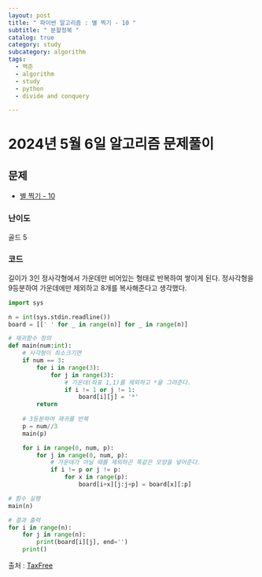 ```yaml
---
layout: post
title: " 파이썬 알고리즘 : 별 찍기 - 10 "
subtitle: " 분할정복 "
catalog: true
category: study
subcategory: algorithm
tags:
  - 백준
  - algorithm
  - study
  - python
  - divide and conquery

---
```


# 2024년 5월 6일 알고리즘 문제풀이

## 문제
- [별 찍기 - 10](https://www.acmicpc.net/problem/2447)

### 난이도

골드 5

### 코드


길이가 3인 정사각형에서 가운데만 비어있는 형태로 반복하여 쌓이게 된다. 정사각형을 9등분하여 가운데에만 제외하고 8개를 복사해준다고 생각했다.
```python
import sys

n = int(sys.stdin.readline())
board = [[' ' for _ in range(n)] for _ in range(n)]

# 재귀함수 정의
def main(num:int):
    # 사각형이 최소크기면
    if num == 3:
        for i in range(3):
            for j in range(3):
                # 가운데(좌표 1,1)를 제외하고 *을 그려준다.
                if i != 1 or j != 1:
                    board[i][j] = '*'
        return
    
    # 3등분하여 재귀를 반복
    p = num//3
    main(p)

    for i in range(0, num, p):
        for j in range(0, num, p):
            # 가운데가 아닐 때를 제외하곤 똑같은 모양을 넣어준다.
            if i != p or j != p:
                for x in range(p):
                    board[i+x][j:j+p] = board[x][:p]

# 함수 실행
main(n)

# 결과 출력
for i in range(n):
    for j in range(n):
        print(board[i][j], end='')
    print()
```


출처 : [TaxFree](https://cotak.tistory.com/38)